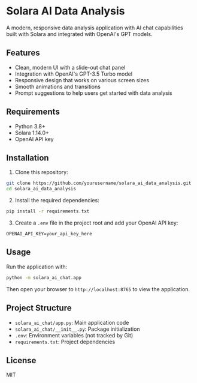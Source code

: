 # Solara AI Data Analysis

A modern, responsive data analysis application with AI chat capabilities built with Solara and integrated with OpenAI's GPT models.

## Features

- Clean, modern UI with a slide-out chat panel
- Integration with OpenAI's GPT-3.5 Turbo model
- Responsive design that works on various screen sizes
- Smooth animations and transitions
- Prompt suggestions to help users get started with data analysis

## Requirements

- Python 3.8+
- Solara 1.14.0+
- OpenAI API key

## Installation

1. Clone this repository:
```bash
git clone https://github.com/yourusername/solara_ai_data_analysis.git
cd solara_ai_data_analysis
```

2. Install the required dependencies:
```bash
pip install -r requirements.txt
```

3. Create a `.env` file in the project root and add your OpenAI API key:
```
OPENAI_API_KEY=your_api_key_here
```

## Usage

Run the application with:

```bash
python -m solara_ai_chat.app
```

Then open your browser to `http://localhost:8765` to view the application.

## Project Structure

- `solara_ai_chat/app.py`: Main application code
- `solara_ai_chat/__init__.py`: Package initialization
- `.env`: Environment variables (not tracked by Git)
- `requirements.txt`: Project dependencies

## License

MIT
